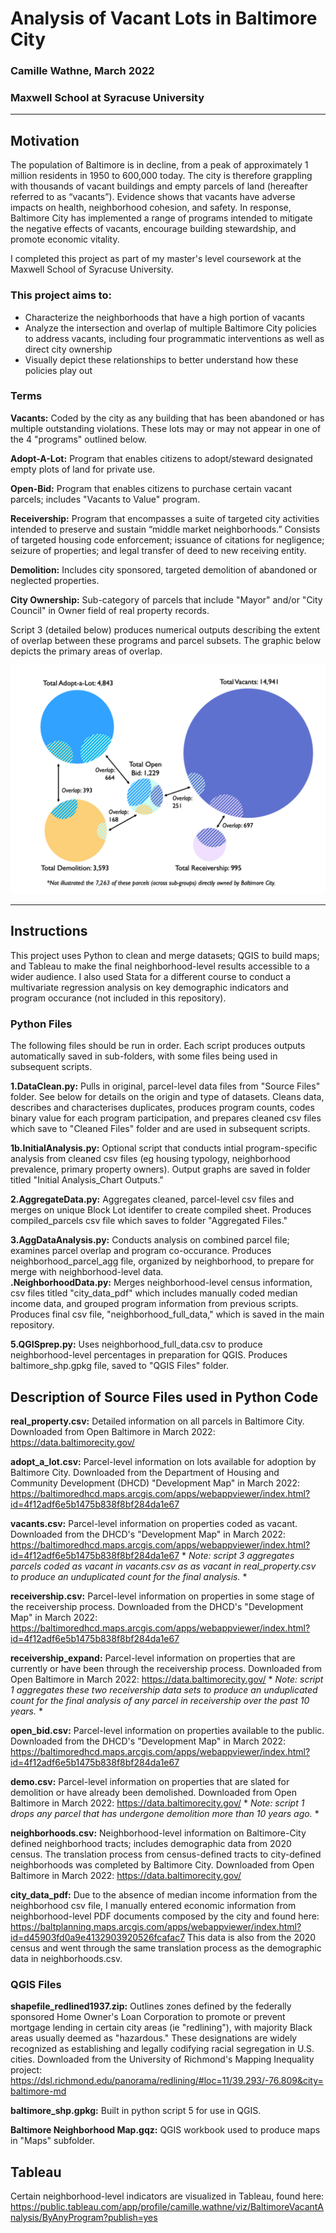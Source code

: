 # Analysis of Vacant Lots in Baltimore City
### Camille Wathne, March 2022
### Maxwell School at Syracuse University

____
## Motivation

The population of Baltimore is in decline, from a peak of approximately 1 million residents in 1950 to 600,000 today. The city is therefore grappling with thousands of vacant buildings and empty parcels of land (hereafter referred to as “vacants”). Evidence shows that vacants have adverse impacts on health, neighborhood cohesion, and safety. In response, Baltimore City has implemented a range of programs intended to mitigate the negative effects of vacants, encourage building stewardship, and promote economic vitality. 

I completed this project as part of my master's level coursework at the Maxwell School of Syracuse University. 

### This project aims to:
- Characterize the neighborhoods that have a high portion of vacants
- Analyze the intersection and overlap of multiple Baltimore City policies to address vacants, including four programmatic interventions as well as direct city ownership
- Visually depict these relationships to better understand how these policies play out 

### Terms

**Vacants:** Coded by the city as any building that has been abandoned or has multiple outstanding violations. These lots may or may not appear in one of the 4 "programs" outlined below.

**Adopt-A-Lot:** Program that enables citizens to adopt/steward designated empty plots of land for private use.  

**Open-Bid:** Program that enables citizens to purchase certain vacant parcels; includes "Vacants to Value" program.   

**Receivership:** Program that encompasses a suite of targeted city activities intended to preserve and sustain “middle market neighborhoods.” Consists of targeted housing code enforcement; issuance of citations for negligence; seizure of properties; and legal transfer of deed to new receiving entity.  

**Demolition:** Includes city sponsored, targeted demolition of abandoned or neglected properties.

**City Ownership:** Sub-category of parcels that include "Mayor" and/or "City Council" in Owner field of real property records.  


Script 3 (detailed below) produces numerical outputs describing the extent of overlap between these programs and parcel subsets. The graphic below depicts the primary areas of overlap. 

![Interactions between Parcel Subsets](Program_Interactions.png)
___
## Instructions

This project uses Python to clean and merge datasets; QGIS to build maps; and Tableau to make the final neighborhood-level results accessible to a wider audience. I also used Stata for a different course to conduct a multivariate regression analysis on key demographic indicators and program occurance (not included in this repository).  

### Python Files  
The following files should be run in order. Each script produces outputs automatically saved in sub-folders, with some files being used in subsequent scripts.  

**1.DataClean.py:** Pulls in original, parcel-level data files from "Source Files" folder. See below for details on the origin and type of datasets. Cleans data, describes and characterises duplicates, produces program counts, codes binary value for each program participation, and prepares cleaned csv files which save to "Cleaned Files" folder and are used in subsequent scripts.  

**1b.InitialAnalysis.py:** Optional script that conducts intial program-specific analysis from cleaned csv files (eg housing typology, neighborhood prevalence, primary property owners). Output graphs are saved in folder titled "Initial Analysis_Chart Outputs."  

**2.AggregateData.py:** Aggregates cleaned, parcel-level csv files and merges on unique Block Lot identifer to create compiled sheet. Produces compiled_parcels csv file which saves to folder "Aggregated Files."  

**3.AggDataAnalysis.py:** Conducts analysis on combined parcel file; examines parcel overlap and program co-occurance. Produces neighborhood_parcel_agg file, organized by neighborhood, to prepare for merge with neighborhood-level data.  
**.NeighborhoodData.py:** Merges neighborhood-level census information, csv files titled "city_data_pdf" which includes manually coded median income data, and grouped program information from previous scripts. Produces final csv file, "neighborhood_full_data," which is saved in the main repository.  

**5.QGISprep.py:** Uses neighborhood_full_data.csv to produce neighborhood-level percentages in preparation for QGIS. Produces baltimore_shp.gpkg file, saved to "QGIS Files" folder.  


## Description of Source Files used in Python Code  
**real_property.csv:** Detailed information on all parcels in Baltimore City. Downloaded from Open Baltimore in March 2022: https://data.baltimorecity.gov/ 

**adopt_a_lot.csv:** Parcel-level information on lots available for adoption by Baltimore City. Downloaded from the Department of Housing and Community Development (DHCD) "Development Map" in March 2022: https://baltimoredhcd.maps.arcgis.com/apps/webappviewer/index.html?id=4f12adf6e5b1475b838f8bf284da1e67  

**vacants.csv:** Parcel-level information on properties coded as vacant. Downloaded from the DHCD's "Development Map" in March 2022: https://baltimoredhcd.maps.arcgis.com/apps/webappviewer/index.html?id=4f12adf6e5b1475b838f8bf284da1e67 * *Note: script 3 aggregates parcels coded as vacant in vacants.csv as as vacant in real_property.csv to produce an unduplicated count for the final analysis.* *  

**receivership.csv:** Parcel-level information on properties in some stage of the receivership process. Downloaded from the DHCD's "Development Map" in March 2022: https://baltimoredhcd.maps.arcgis.com/apps/webappviewer/index.html?id=4f12adf6e5b1475b838f8bf284da1e67  

**receivership_expand:** Parcel-level information on properties that are currently or have been through the receivership process. Downloaded from Open Baltimore in March 2022: https://data.baltimorecity.gov/ * *Note: script 1 aggregates these two receivership data sets to produce an unduplicated count for the final analysis of any parcel in receivership over the past 10 years.* *  

**open_bid.csv:** Parcel-level information on properties available to the public. Downloaded from the DHCD's "Development Map" in March 2022: https://baltimoredhcd.maps.arcgis.com/apps/webappviewer/index.html?id=4f12adf6e5b1475b838f8bf284da1e67  

**demo.csv:** Parcel-level information on properties that are slated for demolition or have already been demolished. Downloaded from Open Baltimore in March 2022: https://data.baltimorecity.gov/ * *Note: script 1 drops any parcel that has undergone demolition more than 10 years ago.* *  

**neighborhoods.csv:** Neighborhood-level information on Baltimore-City defined neighborhood tracts; includes demographic data from 2020 census. The translation process from census-defined tracts to city-defined neighborhoods was completed by Baltimore City. Downloaded from Open Baltimore in March 2022: https://data.baltimorecity.gov/  

**city_data_pdf:** Due to the absence of median income information from the neighborhood csv file, I manually entered economic information from neighborhood-level PDF documents composed by the city and found here: https://baltplanning.maps.arcgis.com/apps/webappviewer/index.html?id=d45903fd0a9e4132903920526fcafac7 This data is also from the 2020 census and went through the same translation process as the demographic data in neighborhoods.csv.

### QGIS Files
**shapefile_redlined1937.zip:** Outlines zones defined by the federally sponsored Home Owner's Loan Corporation to promote or prevent mortgage lending in certain city areas (ie "redlining"), with majority Black areas usually deemed as "hazardous." These designations are widely recognized as establishing and legally codifying racial segregation in U.S. cities. Downloaded from the University of Richmond's Mapping Inequality project: https://dsl.richmond.edu/panorama/redlining/#loc=11/39.293/-76.809&city=baltimore-md  

**baltimore_shp.gpkg:** Built in python script 5 for use in QGIS.  

**Baltimore Neighborhood Map.gqz:** QGIS workbook used to produce maps in "Maps" subfolder. 

## Tableau 
Certain neighborhood-level indicators are visualized in Tableau, found here: https://public.tableau.com/app/profile/camille.wathne/viz/BaltimoreVacantAnalysis/ByAnyProgram?publish=yes 


